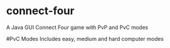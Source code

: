 # connect-four
A Java GUI Connect Four game with PvP and PvC modes

#PvC Modes
Includes easy, medium and hard computer modes
